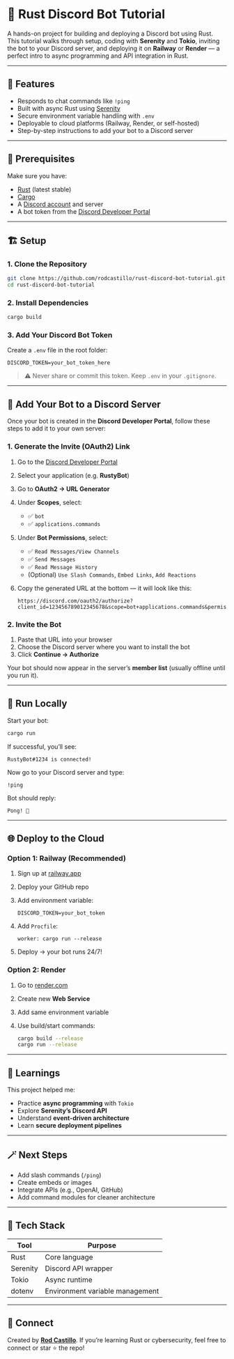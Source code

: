 # 🦀 Rust Discord Bot Tutorial

A hands-on project for building and deploying a Discord bot using Rust.
This tutorial walks through setup, coding with **Serenity** and **Tokio**, inviting the bot to your Discord server, and deploying it on **Railway** or **Render** — a perfect intro to async programming and API integration in Rust.

---

## 🚀 Features

* Responds to chat commands like `!ping`
* Built with async Rust using [Serenity](https://github.com/serenity-rs/serenity)
* Secure environment variable handling with `.env`
* Deployable to cloud platforms (Railway, Render, or self-hosted)
* Step-by-step instructions to add your bot to a Discord server

---

## 🧩 Prerequisites

Make sure you have:

* [Rust](https://www.rust-lang.org/tools/install) (latest stable)
* [Cargo](https://doc.rust-lang.org/cargo/)
* A [Discord account](https://discord.com) and server
* A bot token from the [Discord Developer Portal](https://discord.com/developers/applications)

---

## 🏗️ Setup

### 1. Clone the Repository

```bash
git clone https://github.com/rodcastillo/rust-discord-bot-tutorial.git
cd rust-discord-bot-tutorial
```

### 2. Install Dependencies

```bash
cargo build
```

### 3. Add Your Discord Bot Token

Create a `.env` file in the root folder:

```env
DISCORD_TOKEN=your_bot_token_here
```

> ⚠️ Never share or commit this token. Keep `.env` in your `.gitignore`.

---

## 🔗 Add Your Bot to a Discord Server

Once your bot is created in the **Discord Developer Portal**, follow these steps to add it to your own server:

### 1. Generate the Invite (OAuth2) Link

1. Go to the [Discord Developer Portal](https://discord.com/developers/applications)
2. Select your application (e.g. **RustyBot**)
3. Go to **OAuth2 → URL Generator**
4. Under **Scopes**, select:

   * ✅ `bot`
   * ✅ `applications.commands`
5. Under **Bot Permissions**, select:

   * ✅ `Read Messages/View Channels`
   * ✅ `Send Messages`
   * ✅ `Read Message History`
   * (Optional) `Use Slash Commands`, `Embed Links`, `Add Reactions`
6. Copy the generated URL at the bottom — it will look like this:

   ```
   https://discord.com/oauth2/authorize?client_id=123456789012345678&scope=bot+applications.commands&permissions=3072
   ```

### 2. Invite the Bot

1. Paste that URL into your browser
2. Choose the Discord server where you want to install the bot
3. Click **Continue → Authorize**

Your bot should now appear in the server’s **member list** (usually offline until you run it).

---

## 💬 Run Locally

Start your bot:

```bash
cargo run
```

If successful, you’ll see:

```
RustyBot#1234 is connected!
```

Now go to your Discord server and type:

```
!ping
```

Bot should reply:

```
Pong! 🦀
```

---

## 🌐 Deploy to the Cloud

### Option 1: Railway (Recommended)

1. Sign up at [railway.app](https://railway.app)
2. Deploy your GitHub repo
3. Add environment variable:

   ```
   DISCORD_TOKEN=your_bot_token
   ```
4. Add `Procfile`:

   ```
   worker: cargo run --release
   ```
5. Deploy → your bot runs 24/7!

### Option 2: Render

1. Go to [render.com](https://render.com)
2. Create new **Web Service**
3. Add same environment variable
4. Use build/start commands:

   ```bash
   cargo build --release
   cargo run --release
   ```

---

## 🧠 Learnings

This project helped me:

* Practice **async programming** with `Tokio`
* Explore **Serenity’s Discord API**
* Understand **event-driven architecture**
* Learn **secure deployment pipelines**

---

## 🪄 Next Steps

* Add slash commands (`/ping`)
* Create embeds or images
* Integrate APIs (e.g., OpenAI, GitHub)
* Add command modules for cleaner architecture

---

## 🧰 Tech Stack

| Tool     | Purpose                         |
| -------- | ------------------------------- |
| Rust     | Core language                   |
| Serenity | Discord API wrapper             |
| Tokio    | Async runtime                   |
| dotenv   | Environment variable management |

---

## 🤝 Connect

Created by [**Rod Castillo**](https://www.linkedin.com/in/rodcastillo/).
If you’re learning Rust or cybersecurity, feel free to connect or star ⭐ the repo!
